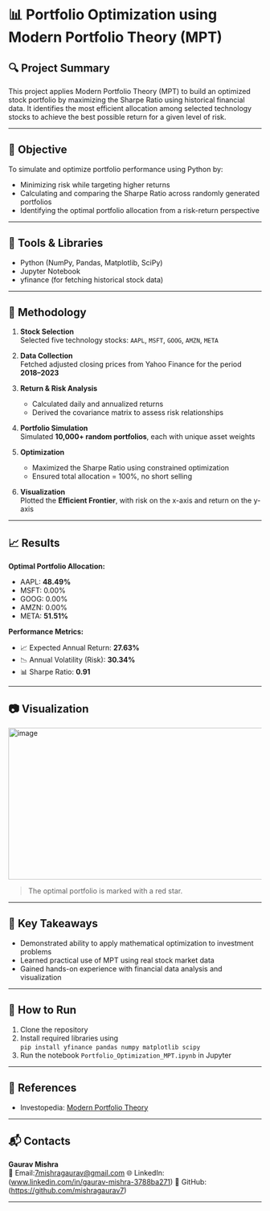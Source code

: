 # 📊 Portfolio Optimization using Modern Portfolio Theory (MPT)

## 🔍 Project Summary

This project applies Modern Portfolio Theory (MPT) to build an optimized stock portfolio by maximizing the Sharpe Ratio using historical financial data. It identifies the most efficient allocation among selected technology stocks to achieve the best possible return for a given level of risk.

---

## 🎯 Objective

To simulate and optimize portfolio performance using Python by:
- Minimizing risk while targeting higher returns
- Calculating and comparing the Sharpe Ratio across randomly generated portfolios
- Identifying the optimal portfolio allocation from a risk-return perspective

---

## 🧰 Tools & Libraries
- Python (NumPy, Pandas, Matplotlib, SciPy)
- Jupyter Notebook
- yfinance (for fetching historical stock data)

---

## 📌 Methodology

1. **Stock Selection**  
   Selected five technology stocks: `AAPL`, `MSFT`, `GOOG`, `AMZN`, `META`

2. **Data Collection**  
   Fetched adjusted closing prices from Yahoo Finance for the period **2018–2023**

3. **Return & Risk Analysis**  
   - Calculated daily and annualized returns  
   - Derived the covariance matrix to assess risk relationships

4. **Portfolio Simulation**  
   Simulated **10,000+ random portfolios**, each with unique asset weights

5. **Optimization**  
   - Maximized the Sharpe Ratio using constrained optimization  
   - Ensured total allocation = 100%, no short selling

6. **Visualization**  
   Plotted the **Efficient Frontier**, with risk on the x-axis and return on the y-axis

---

## 📈 Results

**Optimal Portfolio Allocation:**
- AAPL: **48.49%**
- MSFT: 0.00%
- GOOG: 0.00%
- AMZN: 0.00%
- META: **51.51%**

**Performance Metrics:**
- 📈 Expected Annual Return: **27.63%**
- 📉 Annual Volatility (Risk): **30.34%**
- 📊 Sharpe Ratio: **0.91**

---

## 📷 Visualization

<img width="530" height="302" alt="image" src="https://github.com/user-attachments/assets/a438e132-d3c0-458b-9e03-e37087b3423c" />



> The optimal portfolio is marked with a red star.

---

## 🚀 Key Takeaways

- Demonstrated ability to apply mathematical optimization to investment problems
- Learned practical use of MPT using real stock market data
- Gained hands-on experience with financial data analysis and visualization

---

## 📁 How to Run

1. Clone the repository  
2. Install required libraries using  
   `pip install yfinance pandas numpy matplotlib scipy`  
3. Run the notebook `Portfolio_Optimization_MPT.ipynb` in Jupyter

---

## 📌 References
- Investopedia: [Modern Portfolio Theory](https://www.investopedia.com/terms/m/modernportfoliotheory.asp)

---

## 📬 Contacts 

**Gaurav Mishra**  
📧 Email:7mishragaurav@gmail.com
🌐 LinkedIn: (www.linkedin.com/in/gaurav-mishra-3788ba271)
🐙 GitHub: (https://github.com/mishragaurav7)

---
